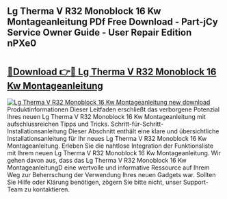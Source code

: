 ## Lg Therma V R32 Monoblock 16 Kw Montageanleitung PDf Free Download - Part-jCy Service Owner Guide - User Repair Edition nPXe0

# <h2><a href="http://df75agm.blite.top/?on=Lg+Therma+V+R32+Monoblock+16+Kw+Montageanleitung">🔗Download 👉🔴 Lg Therma V R32 Monoblock 16 Kw Montageanleitung</a></h2>

[![Lg Therma V R32 Monoblock 16 Kw Montageanleitung new download](https://i.imgur.com/lujVjoI.png)](http://df75agm.blite.top/?on=Lg+Therma+V+R32+Monoblock+16+Kw+Montageanleitung)
Produktinformationen Dieser Leitfaden erschließt das verborgene Potenzial Ihres neuen Lg Therma V R32 Monoblock 16 Kw Montageanleitung mit aufschlussreichen Tipps und Tricks. Schritt-für-Schritt-Installationsanleitung Dieser Abschnitt enthält eine klare und übersichtliche Installationsanleitung für Ihr neues Lg Therma V R32 Monoblock 16 Kw Montageanleitung. Erleben Sie die nahtlose Integration der Funktionsliste mit Ihrem neuen Lg Therma V R32 Monoblock 16 Kw Montageanleitung. Wir gehen davon aus, dass das Lg Therma V R32 Monoblock 16 Kw MontageanleitungD eine wertvolle und informative Ressource auf Ihrem Weg zur Beherrschung der Verwendung Ihres neuen Gadgets war. Sollten Sie Hilfe oder Klärung benötigen, zögern Sie bitte nicht, unser Support-Team zu kontaktieren.
